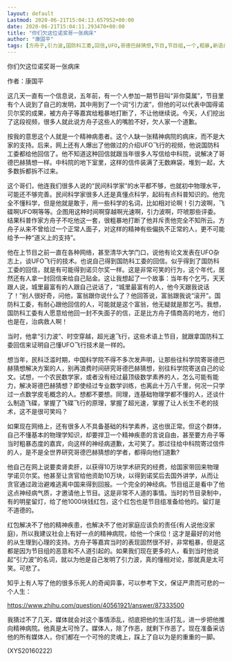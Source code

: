 ```yaml
---
layout: default
Lastmod: 2020-06-21T15:04:13.657952+00:00
date: 2020-06-21T15:04:11.293470+00:00
title: "你们欠这位诺奖哥一张病床"
author: "康国平"
tags: [方舟子,引力波,国防科工委,回信,UFO,哥德巴赫猜想,节目,节目组,一个,粗暴,新语丝]
---
```


你们欠这位诺奖哥一张病床

作者：康国平

这几天一直有一个信息说，五年前，有一个人参加一期节目叫“非你莫属”，节目里有个人说到了自己的发明，其中用到了一个词“引力波”，但他的可以代表中国得诺贝尔奖的成果，被方舟子等嘉宾给粗暴地打断了，不让他继续说。今天，人们挖出了这段视频，很多人就此说方舟子这些人的嘴脸不好，欠人家一个道歉。

按我的意思这个人就是一个精神病患者。这个人缺一张精神病院的病床，而不是大家的支持。后来，网上还有人爆出了他做过的介绍UFO飞行的视频，他说国防科工委都给他回信了。他不知道这种回信就跟当年很多人写信给中科院，说解决了哥德巴赫猜想一样。中科院的地下室里，这样的信件装满了无数麻袋，堆到一起，大多数拆都拆不过来。

这个哥们，他连我们很多人说的“民间科学家”的水平都不够，也就初中物理水平，可能还不够完善。民间科学家很多人还是真懂点科学，起码有点科普知识的。他完全不懂科学，但是他就是敢于，用一些科学的名词，比如相对论啊！引力波啊，飞碟啊UFO啊等等。企图用这种时间啊穿越啊光速啊，引力波啊，吓唬那些评委。结果科普作家方舟子不吃他这一套，很粗暴地打断了他并斥责他完全不知所云。方舟子从来不曾给过一个正常人面子，对这样的精神有些偏执不正常的人，更不可能给予一种“道义上的支持”。

他在上节目之前一直在各种网络，甚至清华大学门口，说他有论文发表在UFO杂志上，谈UFO飞行的技术。也说自己得到国防科工委的回信。似乎得到了国防科工委的回信，就是有可能得到诺贝尔奖一样。这是非常可笑的行为，这个年代，居然还有人拿一封回信来给自己贴金。这让我想起了一个故事：当年有个乞丐，天天跟人说，城里最富有的人跟自己说话了，“城里最富有的人，他今天跟我说话了！”别人很好奇，问他，富翁跟你说什么了？他回答说，富翁跟我说“滚开”。国防科工委，有耐心跟他回信的人，可能就是这个富翁，他无疑就是那乞丐。我想，国防科工委有人愿意给他回一封不失面子的信，正是比方舟子情商高的地方，他们也是在，治病救人啊！

当时，他拿“引力波”、时空穿越，超光速飞行，这些术语上节目，就跟拿国防科工委回信来证明自己懂UFO飞行技术是一样的。

想当年，民科泛滥时期，中国科学院不得不多次发声明，让那些往科学院寄哥德巴赫猜想解决方案的人，别再浪费时间研究哥德巴赫猜想，别往科学院寄送自己的论文。试想，一个农民数学家，或者没有经过最顶级数学素养的人，怎么可能有能力，解决哥德巴赫猜想？即使经过专业数学训练，也离此十万八千里，何况一只学过一点数学皮毛概念的人。想都不要想。同理，连基础物理学都不懂的人，还谈什么制造飞碟，掌握了飞碟飞行的原理，掌握了超光速，掌握了让人长生不老的技术，这不是很可笑吗？

如果现在网络上，还有很多人不具备基础的科学素养，这也很正常。但这个群体，自己不懂基本的物理学知识，却要捍卫一个精神疾患的言说自由，甚至要方舟子等当时粗暴态度的嘉宾，向这样的神经病道歉，太可笑了。那过往给中科院寄过信件的人，是不是全世界研究哥德巴赫猜想的学者，都得向他们道歉?

他自己在网上说要卖肾卖肝，以获得10万块学术研究的经费，给国家带回来物理学诺贝尔奖。他甚至让贪官给他资助10万块，以得到诺奖后去国外讲学，从而让贪官通过政治避难逃离中国来得到回报。一个完全的神经病。节目组正是看中了他这点神经病气质，才邀请他上节目。这是非常不人道的事情。当时的节目录制中，有的明星留灯，给了他1000块钱红包，这个红包也是节目组准备给他的。留灯是不道德的。

红包解决不了他的精神疾患，也解决不了他对家庭应该负的责任(有人说他没家庭)，所以我建议社会上有好一点的精神病院，给他一个床位！这才是最好的对他的从生理到心理的支持。方舟子等嘉宾当时的表现固然很不好，非常粗暴，但是这都是因为节目组的恶意和不人道引起的。如果我们现在更多的人，看到当时他说起“引力波”的名词，就以为他是自己发明了引力波，真的懂相对论，那就真是太可笑。可悲了。

知乎上有人写了他的很多乐死人的奇闻异事，可以参考下文，保证严肃而可悲的一个人生：

https://www.zhihu.com/question/40561921/answer/87333500

我猜过不了几天，媒体就会对这个事情添乱，彻底把他的生活打乱，进一步把他推向精神病院。他真是太可怜了。媒体人，除了作恶，就剩下作恶了。现在准备采访他的所有媒体人，你们都在一个可怜的灵魂上，踩上了自以为是的重重的一脚。

(XYS20160222)

